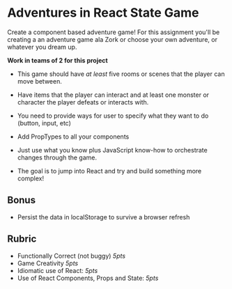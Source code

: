 Adventures in React State Game
===

Create a component based adventure game! For this assignment you'll be creating a 
an adventure game ala Zork or choose your own adventure, or whatever you dream up.

**Work in teams of 2 for this project**

* This game should have _at least_ five rooms or scenes that the player can move between. 

* Have items that the player can interact and at least one monster or character
the player defeats or interacts with.

* You need to provide ways for user to specify what they want to do (button, input, etc) 

* Add PropTypes to all your components

* Just use what you know plus JavaScript know-how to orchestrate changes through the game.

* The goal is to jump into React and try and build something more complex!

## Bonus

* Persist the data in localStorage to survive a browser refresh

## Rubric
* Functionally Correct (not buggy) *5pts*
* Game Creativity *5pts*
* Idiomatic use of React: *5pts*
* Use of React Components, Props and State: *5pts* 
